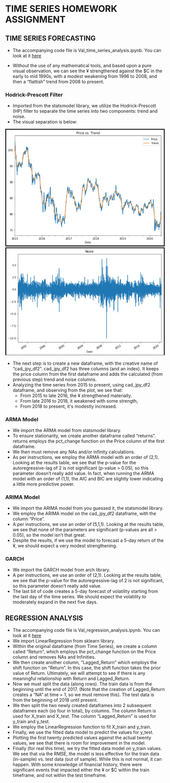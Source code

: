 # TIME SERIES HOMEWORK ASSIGNMENT

## TIME SERIES FORECASTING

* The accompanying code file is Val_time_series_analysis.ipynb.   You can look at it [here](Val_time_series_analysis.ipynb)

- Without the use of any mathematical tools, and based upon a pure visual observation, we can see the ¥ strengthened against the $C in the early to mid 1990s, with a modest weakening from 1996 to 2008, and then a “flattish” trend from 2008 to present.

### Hodrick-Prescott Filter
- Imported from the statsmodel library, we utilize the Hodrick-Prescott (HP) filter to separate the time series into two components:  trend and noise.   
- The visual separation is below:

![Price_Trend](Price_vs._Trend.PNG) 
![Noise](Noise.PNG)

- The next step is to create a new dataframe, with the creative name of “cad_jpy_df2”.   cad_jpy_df2 has three columns (and an index).   It keeps the price column from the first dataframe and adds the calculated (from previous step) trend and noise columns.
- Analyzing the time series from 2015 to present, using cad_jpy_df2 dataframe, and observing from the plot, we see that:
  - From 2015 to late 2016, the ¥ strengthened materially.  
  - From late 2016 to 2018, it weakened with some strength,  
  - From 2018 to present, it's modestly increased.

### ARMA Model
- We import the ARMA model from statsmodel library.
- To ensure stationarity, we create another dataframe called “returns”.   returns employs the pct_change function on the Price column of the first dataframe.  
- We then must remove any NAs and/or infinity calculations.
- As per instructions, we employ the ARMA model with an order of (2,1).   Looking at the results table, we see that the p-value for the autoregressive-lag of 2 is not significant (p-value > 0.05), so this parameter doesn’t really add value.  In fact, when running the ARMA model with an order of (1,1), the AIC and BIC are slightly lower indicating a little more predictive power. 

### ARIMA Model
- We import the ARIMA model from you guessed it, the statsmodel library.
- We employ the ARIMA model on the cad_jpy_df2 dataframe, with the column “Price”.
- A per instructions, we use an order of (5,1,1).   Looking at the results table, we see that none of the parameters are significant (p-values are all > 0.05), so the model isn’t that great.  
- Despite the results, if we use the model to forecast a 5-day return of the ¥, we should expect a very modest strengthening.


### GARCH
- We import the GARCH model from arch library.
- A per instructions, we use an order of (2,1).   Looking at the results table, we see that the p-value for the autoregressive-lag of 2 is not significant, so this parameter doesn’t really add value.  
- The last bit of code creates a 5-day forecast of volatility starting from the last day of the time series.   We should expect the volatility to moderately expand in the next five days.



## REGRESSION ANALYSIS

- The accompanying code file is Val_regression_analysis.ipynb. You can look at it [here](Val_regression_analysis.ipynb)
- We import LinearRegression from sklearn library.
- Within the original dataframe (from Time Series), we create a column called “Return”, which employs the pct_change function on the Price column and removes NAs and Infinities.    
- We then create another column, “Lagged_Return” which employs the shift function on “Return”.   In this case, the shift function takes the prior value of Return.  Ultimately, we will attempt to see if there is any meaningful relationship with Return and Lagged_Return.
- Now we must split the data (along rows).   The train data is from the beginning until the end of 2017.  (Note that the creation of Lagged_Return creates a “NA” at time = 1, so we must remove this).  The test data is from the beginning of 2018 until present.  
- We then split the two newly created dataframes into 2 subsequent dataframes each (so four in total), by columns.  The column Return is used for X_train and X_test.   The column “Lagged_Return” is used for y_train and y_test.  
- We employ the LinearRegression function to fit X_train and y_train.   
- Finally, we use the fitted data model to predict the values for y_test.  
- Plotting the first twenty predicted values against the actual twenty values, we see that there is room for improvement in the model.
- Finally (for real this time), we try the fitted data model on y_train values.   We see that via the RMSE, the model is less effective for the train data (in-sample) vs. test data (out of sample).   While this is not normal, it can happen.  With some knowledge of financial history, there were significant events that impacted either the ¥ or $C within the train timeframe, and not within the test timeframe.

